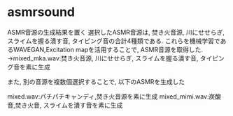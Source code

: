 # asmrsound
ASMR音源の生成結果を置く
選択したASMR音源は, 焚き火音源, 川にせせらぎ, スライムを握る潰す音, タイピング音の合計4種類である. 
これらを機械学習であるWAVEGAN,Excitation mapを活用することで, ASMR音源を取得した.
→mixed_mka.wav:焚き火音源, 川にせせらぎ, スライムを握る潰す音, タイピング音を素に生成

また, 別の音源を複数個選択することで, 以下のASMRを生成した

mixed.wav:パチパチキャンディ,焚き火音源を素に生成
mixed_mimi.wav:炭酸音,焚き火音, スライムを潰す音を素に生成

